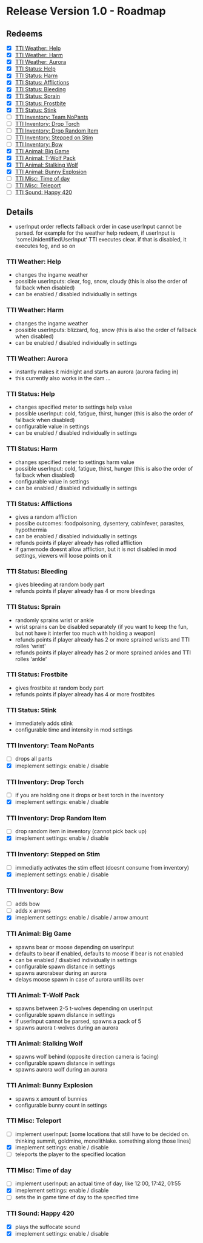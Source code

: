 # Release Version 1.0 - Roadmap

## Redeems

- [x] [TTI Weather: Help](#tti-weather-help)
- [x] [TTI Weather: Harm](#tti-weather-harm) 
- [x] [TTI Weather: Aurora](#tti-weather-aurora) 
- [x] [TTI Status: Help](#tti-status-help) 
- [x] [TTI Status: Harm](#tti-status-harm)
- [x] [TTI Status: Afflictions](#tti-status-afflictions)
- [x] [TTI Status: Bleeding](#tti-status-bleeding)
- [x] [TTI Status: Sprain](#tti-status-sprain)
- [x] [TTI Status: Frostbite](#tti-status-frostbite)
- [x] [TTI Status: Stink](#tti-status-stink)
- [ ] [TTI Inventory: Team NoPants](#tti-inventory-team-nopants)
- [ ] [TTI Inventory: Drop Torch](#tti-inventory-drop-torch) 
- [ ] [TTI Inventory: Drop Random Item](#tti-inventory-drop-random-item)
- [ ] [TTI Inventory: Stepped on Stim](#tti-inventory-stepped-on-stim)
- [ ] [TTI Inventory: Bow](#tti-inventory-bow)
- [x] [TTI Animal: Big Game](#tti-animal-big-game) 
- [x] [TTI Animal: T-Wolf Pack](#tti-animal-t-wolf-pack)
- [x] [TTI Animal: Stalking Wolf](#tti-animal-stalking-wolf)
- [x] [TTI Animal: Bunny Explosion](#tti-animal-bunny-explosion)
- [ ] [TTI Misc: Time of day](#tti-misc-time-of-day)
- [ ] [TTI Misc: Teleport](#tti-misc-teleport)
- [ ] [TTI Sound: Happy 420](#tti-sound-happy-420)

## Details

- userInput order reflects fallback order in case userInput cannot be parsed. for example for the weather help redeem, if userInput is 'someUnidentifiedUserInput' TTI executes clear. if that is disabled, it executes fog, and so on

### TTI Weather: Help
- changes the ingame weather
- possible userInputs: clear, fog, snow, cloudy (this is also the order of fallback when disabled)
- can be enabled / disabled individually in settings

### TTI Weather: Harm 
- changes the ingame weather
- possible userInputs: blizzard, fog, snow (this is also the order of fallback when disabled)
- can be enabled / disabled individually in settings

### TTI Weather: Aurora
- instantly makes it midnight and starts an aurora (aurora fading in)
- this currently also works in the dam ...

### TTI Status: Help 
- changes specified meter to settings help value
- possible userInput: cold, fatigue, thirst, hunger (this is also the order of fallback when disabled)
- configurable value in settings
- can be enabled / disabled individually in settings

### TTI Status: Harm
- changes specified meter to settings harm value
- possible userInput: cold, fatigue, thirst, hunger (this is also the order of fallback when disabled)
- configurable value in settings
- can be enabled / disabled individually in settings

### TTI Status: Afflictions
- gives a random affliction
- possibe outcomes: foodpoisoning, dysentery, cabinfever, parasites, hypothermia
- can be enabled / disabled individually in settings
- refunds points if player already has rolled affliction
- if gamemode doesnt allow affliction, but it is not disabled in mod settings, viewers will loose points on it

### TTI Status: Bleeding
- gives bleeding at random body part
- refunds points if player already has 4 or more bleedings

### TTI Status: Sprain
- randomly sprains wrist or ankle
- wrist sprains can be disabled separately (if you want to keep the fun, but not have it interfer too much with holding a weapon)
- refunds points if player already has 2 or more sprained wrists and TTI rolles 'wrist'
- refunds points if player already has 2 or more sprained ankles and TTI rolles 'ankle'

### TTI Status: Frostbite
- gives frostbite at random body part
- refunds points if player already has 4 or more frostbites

### TTI Status: Stink
- immediately adds stink 
- configurable time and intensity in mod settings

### TTI Inventory: Team NoPants
- [ ] drops all pants
- [x] imeplement settings: enable / disable

### TTI Inventory: Drop Torch
- [ ] if you are holding one it drops or best torch in the inventory 
- [x] imeplement settings: enable / disable

### TTI Inventory: Drop Random Item
- [ ] drop random item in inventory (cannot pick back up)
- [x] imeplement settings: enable / disable

### TTI Inventory: Stepped on Stim
- [ ] immediatly activates the stim effect (doesnt consume from inventory)
- [x] imeplement settings: enable / disable

### TTI Inventory: Bow
- [ ] adds bow
- [ ] adds x arrows
- [x] imeplement settings: enable / disable / arrow amount

### TTI Animal: Big Game
- spawns bear or moose depending on userInput
- defaults to bear if enabled, defaults to moose if bear is not enabled
- can be enabled / disabled individually in settings
- configurable spawn distance in settings
- spawns aurorabear during an aurora
- delays moose spawn in case of aurora until its over

### TTI Animal: T-Wolf Pack
- spawns between 2-5 t-wolves depending on userInput
- configurable spawn distance in settings
- if userInput cannot be parsed, spawns a pack of 5
- spawns aurora t-wolves during an aurora

### TTI Animal: Stalking Wolf
- spawns wolf behind (opposite direction camera is facing)
- configurable spawn distance in settings
- spawns aurora wolf during an aurora

### TTI Animal: Bunny Explosion
- spawns x amount of bunnies
- configurable bunny count in settings

### TTI Misc: Teleport
- [ ] implement userInput: [some locations that still have to be decided on. thinking summit, goldmine, monolithlake. something along those lines]
- [x] imeplement settings: enable / disable
- [ ] teleports the player to the specified location

### TTI Misc: Time of day
- [ ] implement userInput: an actual time of day, like 12:00, 17:42, 01:55
- [x] imeplement settings: enable / disable
- [ ] sets the in game time of day to the specified time

### TTI Sound: Happy 420
- [x] plays the suffocate sound
- [x] imeplement settings: enable / disable